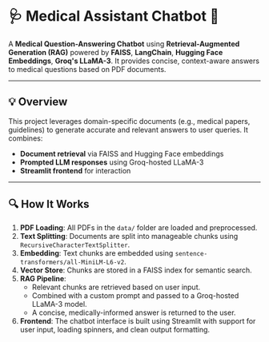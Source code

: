# 🩺 Medical Assistant Chatbot 💊

A **Medical Question-Answering Chatbot** using **Retrieval-Augmented Generation (RAG)** powered by **FAISS**, **LangChain**, **Hugging Face Embeddings**, **Groq's LLaMA-3**. It provides concise, context-aware answers to medical questions based on PDF documents.

---

## 💡 Overview

This project leverages domain-specific documents (e.g., medical papers, guidelines) to generate accurate and relevant answers to user queries. It combines:

- **Document retrieval** via FAISS and Hugging Face embeddings
- **Prompted LLM responses** using Groq-hosted LLaMA-3
- **Streamlit frontend** for interaction

---

## 🔍 How It Works

1. **PDF Loading**: All PDFs in the `data/` folder are loaded and preprocessed.
2. **Text Splitting**: Documents are split into manageable chunks using `RecursiveCharacterTextSplitter`.
3. **Embedding**: Text chunks are embedded using `sentence-transformers/all-MiniLM-L6-v2`.
4. **Vector Store**: Chunks are stored in a FAISS index for semantic search.
5. **RAG Pipeline**:
   - Relevant chunks are retrieved based on user input.
   - Combined with a custom prompt and passed to a Groq-hosted LLaMA-3 model.
   - A concise, medically-informed answer is returned to the user.
6. **Frontend**: The chatbot interface is built using Streamlit with support for user input, loading spinners, and clean output formatting.

